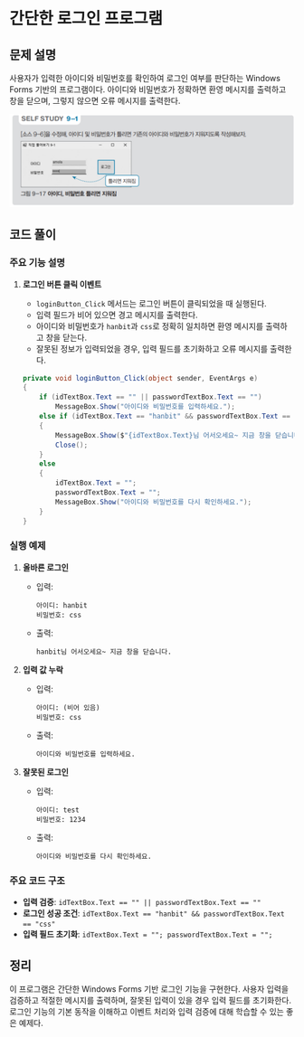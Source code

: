 # 간단한 로그인 프로그램

## 문제 설명

사용자가 입력한 아이디와 비밀번호를 확인하여 로그인 여부를 판단하는 Windows Forms 기반의 프로그램이다. 아이디와 비밀번호가 정확하면 환영 메시지를 출력하고 창을 닫으며, 그렇지 않으면 오류 메시지를 출력한다.

![alt text](image.png)

## 코드 풀이

### 주요 기능 설명

1. **로그인 버튼 클릭 이벤트**
   - `loginButton_Click` 메서드는 로그인 버튼이 클릭되었을 때 실행된다.
   - 입력 필드가 비어 있으면 경고 메시지를 출력한다.
   - 아이디와 비밀번호가 `hanbit`과 `css`로 정확히 일치하면 환영 메시지를 출력하고 창을 닫는다.
   - 잘못된 정보가 입력되었을 경우, 입력 필드를 초기화하고 오류 메시지를 출력한다.

   ```csharp
   private void loginButton_Click(object sender, EventArgs e)
   {
       if (idTextBox.Text == "" || passwordTextBox.Text == "")
           MessageBox.Show("아이디와 비밀번호를 입력하세요.");
       else if (idTextBox.Text == "hanbit" && passwordTextBox.Text == "css")
       {
           MessageBox.Show($"{idTextBox.Text}님 어서오세요~ 지금 창을 닫습니다.");
           Close();
       }
       else
       {
           idTextBox.Text = "";
           passwordTextBox.Text = ""; 
           MessageBox.Show("아이디와 비밀번호를 다시 확인하세요.");
       }
   }
   ```

### 실행 예제

1. **올바른 로그인**
   - 입력:
     ```
     아이디: hanbit
     비밀번호: css
     ```
   - 출력:
     ```
     hanbit님 어서오세요~ 지금 창을 닫습니다.
     ```

2. **입력 값 누락**
   - 입력:
     ```
     아이디: (비어 있음)
     비밀번호: css
     ```
   - 출력:
     ```
     아이디와 비밀번호를 입력하세요.
     ```

3. **잘못된 로그인**
   - 입력:
     ```
     아이디: test
     비밀번호: 1234
     ```
   - 출력:
     ```
     아이디와 비밀번호를 다시 확인하세요.
     ```

### 주요 코드 구조

- **입력 검증**: `idTextBox.Text == "" || passwordTextBox.Text == ""`
- **로그인 성공 조건**: `idTextBox.Text == "hanbit" && passwordTextBox.Text == "css"`
- **입력 필드 초기화**: `idTextBox.Text = ""; passwordTextBox.Text = "";`

## 정리

이 프로그램은 간단한 Windows Forms 기반 로그인 기능을 구현한다. 사용자 입력을 검증하고 적절한 메시지를 출력하며, 잘못된 입력이 있을 경우 입력 필드를 초기화한다. 로그인 기능의 기본 동작을 이해하고 이벤트 처리와 입력 검증에 대해 학습할 수 있는 좋은 예제다.